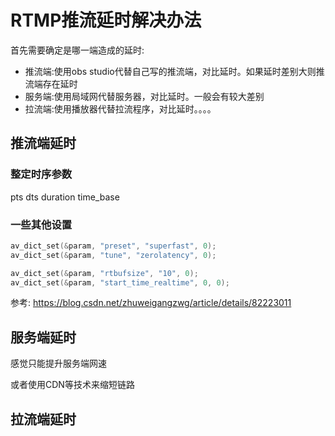 # RTMP推流延时解决办法


首先需要确定是哪一端造成的延时:
+ 推流端:使用obs studio代替自己写的推流端，对比延时。如果延时差别大则推流端存在延时
+ 服务端:使用局域网代替服务器，对比延时。一般会有较大差别
+ 拉流端:使用播放器代替拉流程序，对比延时。。。。

## 推流端延时


### 整定时序参数

pts dts duration time_base


### 一些其他设置

``` c
av_dict_set(&param, "preset", "superfast", 0);
av_dict_set(&param, "tune", "zerolatency", 0);

av_dict_set(&param, "rtbufsize", "10", 0);
av_dict_set(&param, "start_time_realtime", 0, 0);
```

参考:
https://blog.csdn.net/zhuweigangzwg/article/details/82223011

## 服务端延时

感觉只能提升服务端网速

或者使用CDN等技术来缩短链路


## 拉流端延时
